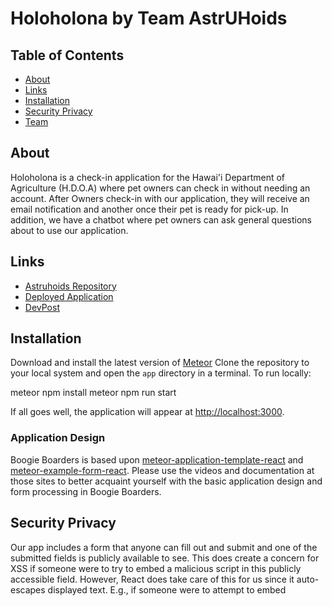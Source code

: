 # Holoholona by Team AstrUHoids

## Table of Contents
* [About](#about)
* [Links](#links)
* [Installation](#installation)
* [Security Privacy](#security-privacy)
* [Team](#team)

## About
Holoholona is a check-in application for the Hawai'i Department of Agriculture (H.D.O.A) where pet owners can check in without needing an account. After Owners check-in with our application, they will receive an email notification and another once their pet is ready for pick-up. In addition, we have a chatbot where pet owners can ask general questions about to use our application.

## Links
- [Astruhoids Repository](https://github.com/HACC2021/astruhoids)
- [Deployed Application](https://holoholona.meteorapp.com/#/)
- [DevPost](https://devpost.com/software/astruhoids) 

## Installation
Download and install the latest version of [Meteor](https://www.meteor.com/)
Clone the repository to your local system and open the `app` directory in a terminal.
To run locally:

meteor npm install
meteor npm run start

If all goes well, the application will appear at [http://localhost:3000](http://localhost:3000).

### Application Design

Boogie Boarders is based upon [meteor-application-template-react](https://ics-software-engineering.github.io/meteor-application-template-react/) and [meteor-example-form-react](https://ics-software-engineering.github.io/meteor-example-form-react/). Please use the videos and documentation at those sites to better acquaint yourself with the basic application design and form processing in Boogie Boarders.

## Security Privacy
Our app includes a form that anyone can fill out and submit and one of the submitted fields is publicly available to see. This does create a concern for XSS if someone were to try to embed a malicious script in this publicly accessible field. However, React does take care of this for us since it auto-escapes displayed text. E.g., if someone were to attempt to embed <script> tags, they would not be interpreted as such.

Though the database will contain some personal information such as first and last name, email, and phone number, this information does not need to be stored for very long. After owners pick up their pets, their information is deleted from the database. If there are any lasting check-in entries within the database, they can be deleted 12-hrs after their time of creation as this would be adequate time to have checked-in and received their pet (assuming their pet is cleared).

Ways to prevent the database contents from being leaked include two factor authentication into the application, and requiring a certificate to connect to the database server. These solutions help prevent bad actors from simply brute forcing an admin login on both the site and the database. Only designated parties would have access to the data.

## Team
- [Deshay Clemons](https://github.com/deshay-clemons)
- [Luke McDonald](https://github.com/lukemcd9)
- [Gabriel Undan](https://github.com/gabrielundan)
- [Kevin Nguyen](https://github.com/kvndngyn)
